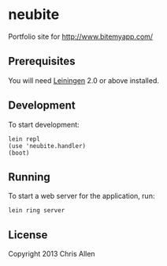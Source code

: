# neubite

Portfolio site for http://www.bitemyapp.com/

## Prerequisites

You will need [Leiningen][1] 2.0 or above installed.

[1]: https://github.com/technomancy/leiningen

## Development

To start development:

```
lein repl
(use 'neubite.handler)
(boot)
```

## Running

To start a web server for the application, run:

    lein ring server

## License

Copyright 2013 Chris Allen
